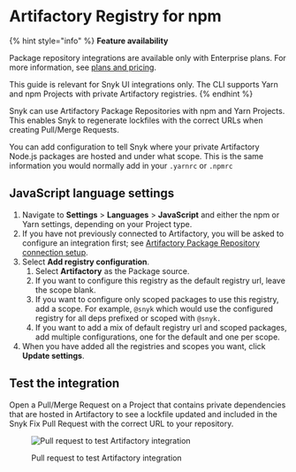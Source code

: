 # Artifactory Registry for npm

{% hint style="info" %}
**Feature availability**

Package repository integrations are available only with Enterprise plans. For more information, see [plans and pricing](https://snyk.io/plans/).

This guide is relevant for Snyk UI integrations only. The CLI supports Yarn and npm Projects with private Artifactory registries.
{% endhint %}

Snyk can use Artifactory Package Repositories with npm and Yarn Projects. This enables Snyk to regenerate lockfiles with the correct URLs when creating Pull/Merge Requests.

You can add configuration to tell Snyk where your private Artifactory Node.js packages are hosted and under what scope. This is the same information you would normally add in your `.yarnrc` or `.npmrc`

## JavaScript language settings

1. Navigate to **Settings** > **Languages** > **JavaScript** and either the npm or Yarn settings, depending on your Project type.
2. If you have not previously connected to Artifactory, you will be asked to configure an integration first; see [Artifactory Package Repository connection setup](./).
3. Select **Add registry configuration**.
   1. Select **Artifactory** as the Package source.
   2. If you want to configure this registry as the default registry url, leave the scope blank.
   3. If you want to configure only scoped packages to use this registry, add a scope. For example, `@snyk` which would use the configured registry for all deps prefixed or scoped with `@snyk.`
   4. If you want to add a mix of default registry url and scoped packages, add multiple configurations, one for the default and one per scope.
4. When you have added all the registries and scopes you want, click **Update settings**.

## Test the integration

Open a Pull/Merge Request on a Project that contains private dependencies that are hosted in Artifactory to see a lockfile updated and included in the Snyk Fix Pull Request with the correct URL to your repository.

<figure><img src="../../../../.gitbook/assets/image4-3-.png" alt="Pull request to test Artifactory integration"><figcaption><p>Pull request to test Artifactory integration</p></figcaption></figure>
